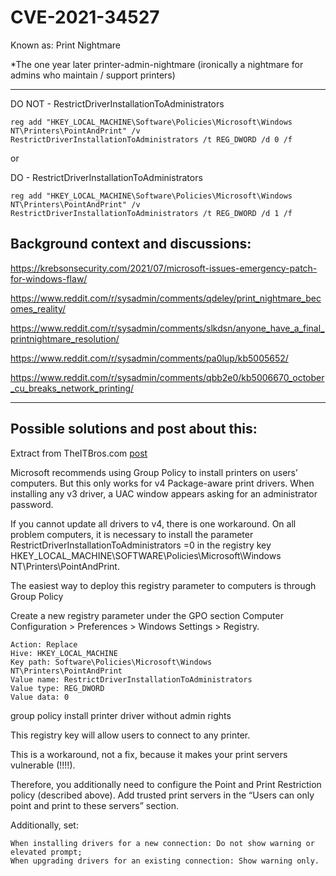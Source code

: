 # CVE-2021-34527

Known as: Print Nightmare

*The one year later printer-admin-nightmare (ironically a nightmare for admins who maintain / support printers)

----



DO NOT - RestrictDriverInstallationToAdministrators

```
reg add "HKEY_LOCAL_MACHINE\Software\Policies\Microsoft\Windows NT\Printers\PointAndPrint" /v RestrictDriverInstallationToAdministrators /t REG_DWORD /d 0 /f
```

or

DO - RestrictDriverInstallationToAdministrators
```
reg add "HKEY_LOCAL_MACHINE\Software\Policies\Microsoft\Windows NT\Printers\PointAndPrint" /v RestrictDriverInstallationToAdministrators /t REG_DWORD /d 1 /f
```


## Background context and discussions:

https://krebsonsecurity.com/2021/07/microsoft-issues-emergency-patch-for-windows-flaw/

https://www.reddit.com/r/sysadmin/comments/qdeley/print_nightmare_becomes_reality/

https://www.reddit.com/r/sysadmin/comments/slkdsn/anyone_have_a_final_printnightmare_resolution/

https://www.reddit.com/r/sysadmin/comments/pa0lup/kb5005652/

https://www.reddit.com/r/sysadmin/comments/qbb2e0/kb5006670_october_cu_breaks_network_printing/

----

## Possible solutions and post about this:

Extract from TheITBros.com [post](http://theitbros.com/allow-non-admins-install-printer-drivers-via-gpo/)

Microsoft recommends using Group Policy to install printers on users’ computers. But this only works for v4 Package-aware print drivers. When installing any v3 driver, a UAC window appears asking for an administrator password.

If you cannot update all drivers to v4, there is one workaround. On all problem computers, it is necessary to install the parameter RestrictDriverInstallationToAdministrators =0 in the registry key HKEY_LOCAL_MACHINE\SOFTWARE\Policies\Microsoft\Windows NT\Printers\PointAndPrint\.

The easiest way to deploy this registry parameter to computers is through Group Policy

Create a new registry parameter under the GPO section Computer Configuration > Preferences > Windows Settings > Registry.

    Action: Replace
    Hive: HKEY_LOCAL_MACHINE
    Key path: Software\Policies\Microsoft\Windows NT\Printers\PointAndPrint
    Value name: RestrictDriverInstallationToAdministrators
    Value type: REG_DWORD
    Value data: 0

group policy install printer driver without admin rights

This registry key will allow users to connect to any printer.

This is a workaround, not a fix, because it makes your print servers vulnerable (!!!!).

Therefore, you additionally need to configure the Point and Print Restriction policy (described above). Add trusted print servers in the “Users can only point and print to these servers” section.

Additionally, set:

    When installing drivers for a new connection: Do not show warning or elevated prompt;
    When upgrading drivers for an existing connection: Show warning only.
    
    

